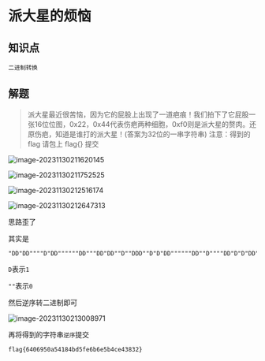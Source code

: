 # 派大星的烦恼

## 知识点

`二进制转换`

## 解题

> 派大星最近很苦恼，因为它的屁股上出现了一道疤痕！我们拍下了它屁股一张16位位图，0x22，0x44代表伤疤两种细胞，0xf0则是派大星的赘肉。还原伤疤，知道是谁打的派大星！(答案为32位的一串字符串) 注意：得到的 flag 请包上 flag{} 提交

![image-20231130211620145](G:/CTFWriteUp/buuctf/Misc/img/80-1.png)

![image-20231130211752525](G:/CTFWriteUp/buuctf/Misc/img/80-2.png)

![image-20231130212516174](G:/CTFWriteUp/buuctf/Misc/img/80-3.png)

![image-20231130212647313](G:/CTFWriteUp/buuctf/Misc/img/80-4.png)

思路歪了

其实是

```
"DD"DD""""D"DD""""""DD"""DD"DD""D""DDD""D"D"DD""""""DD""D""""DD"D"D"DD""""D"DD""D"""DD"""""DDD""""D"DD"""D"""DD"""D""DD"D"D"DD"""DD""DD"D"D""DD""DD"DD"""D"""DD""DD"DD""D"D""DD"D"D"DD"""D"""DD"""D"DD""DD"""DD"D"D""DD"""D"DD""DD""DD"""""DDD""DD""DD"""D""DD""
```

`D`表示`1`

`""`表示`0`

然后逆序转二进制即可

![image-20231130213008971](G:/CTFWriteUp/buuctf/Misc/img/80-5.png)

再将得到的字符串`逆序`提交

```
flag{6406950a54184bd5fe6b6e5b4ce43832}
```
